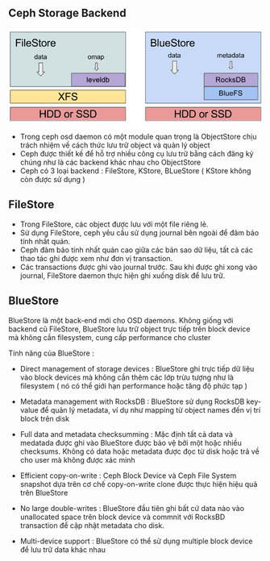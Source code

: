 ## Ceph Storage Backend

<img src="https://github.com/VuVinh00/Images/blob/master/filestore-vs-bluestore.png">

- Trong ceph osd daemon có một module quan trọng là ObjectStore chịu trách nhiệm về cách thức lưu trữ object và quản lý object
- Ceph được thiết kế để hỗ trợ nhiều công cụ lưu trữ bằng cách đăng ký chúng như là các backend khác nhau cho ObjectStore
- Ceph có 3 loại backend : FileStore, KStore, BLueStore ( KStore không còn được sử dụng )

## FileStore

- Trong FileStore, các object được lưu với một file riêng lẻ.
- Sử dụng FileStore, ceph yêu cầu sử dụng journal bên ngoài để đảm bảo tính nhất quán.
- Ceph đảm bảo tính nhất quán cao giữa các bản sao dữ liệu, tất cả các thao tác ghi được xem như đơn vị transaction.
- Các transactions được ghi vào journal trước. Sau khi được ghi xong vào journal, FileStore daemon thực hiện ghi xuống disk để lưu trữ.

## BlueStore

BlueStore là một back-end mới cho OSD daemons. Không giống với backend cũ FileStore, BlueStore lưu trữ object trực tiếp trên block device mà không cần filesystem, cung cấp performance cho cluster

Tính năng của BlueStore : 

- Direct management of storage devices : BlueStore ghi trực tiếp dữ liệu vào block devices mà không cần thêm các lớp trừu tượng như là filesystem ( nó có thể giới hạn performance hoặc tăng độ phức tạp )

- Metadata management with RocksDB : BlueStore sử dụng RocksDB key-value để quản lý metadata, ví dụ như mapping từ object names đến vị trí block trên disk

- Full data and metadata checksumming : Mặc định tất cả data và medatada được ghi vào BlueStore được bảo vệ bởi một hoặc nhiều checksums. Không có data hoặc metadata được đọc từ disk hoặc trả về cho user mà không được xác minh

- Efficient copy-on-write : Ceph Block Device và Ceph File System snapshot dựa trên cơ chế copy-on-write clone được thực hiện hiệu quả trên BlueStore

- No large double-writes : BlueStore đầu tiên ghi bất cứ data nào vào unallocated space trên block device và commnit với RocksBD transaction để cập nhật metadata cho disk.

- Multi-device support : BlueStore có thể sử dụng multiple block device để lưu trữ data khác nhau
